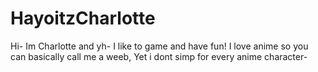 # HayoitzCharlotte
Hi- Im Charlotte and yh- I like to game and have fun! I love anime so you can basically call me a weeb, Yet i dont simp for every anime character-
